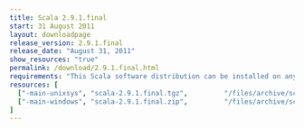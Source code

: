 ```yaml
---
title: Scala 2.9.1.final
start: 31 August 2011
layout: downloadpage
release_version: 2.9.1.final
release_date: "August 31, 2011"
show_resources: "true"
permalink: /download/2.9.1.final.html
requirements: "This Scala software distribution can be installed on any Unix-like or Windows system. It requires the Java runtime version 1.6 or later, which can be downloaded <a href='http://www.java.com/'>here</a>."
resources: [
  ["-main-unixsys", "scala-2.9.1.final.tgz",         "/files/archive/scala-2.9.1.final.tgz",         "Max OS X, Unix, Cygwin",  "25 MB"],
  ["-main-windows", "scala-2.9.1.final.zip",         "/files/archive/scala-2.9.1.final.zip",         "Windows",                 "25 MB"]
]
---
```




